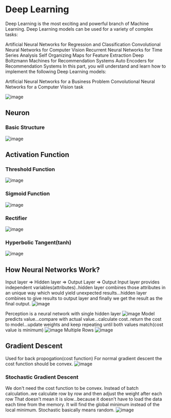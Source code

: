 # Deep Learning

Deep Learning is the most exciting and powerful branch of Machine Learning. Deep Learning models can be used for a variety of complex tasks:

Artificial Neural Networks for Regression and Classification
Convolutional Neural Networks for Computer Vision
Recurrent Neural Networks for Time Series Analysis
Self Organizing Maps for Feature Extraction
Deep Boltzmann Machines for Recommendation Systems
Auto Encoders for Recommendation Systems
In this part, you will understand and learn how to implement the following Deep Learning models:

Artificial Neural Networks for a Business Problem
Convolutional Neural Networks for a Computer Vision task

![image](https://user-images.githubusercontent.com/44740658/94340166-35b46b00-001d-11eb-840a-a8a705c621a9.png)

## Neuron

### Basic Structure
![image](https://user-images.githubusercontent.com/44740658/94340821-44515100-0022-11eb-93c0-5adf26b09914.png)

## Activation Function

### Threshold Function
![image](https://user-images.githubusercontent.com/44740658/94340975-8f1f9880-0023-11eb-8127-27e81069f6eb.png)

### Sigmoid Function
![image](https://user-images.githubusercontent.com/44740658/94341027-d27a0700-0023-11eb-91b6-9336c3a7f6b4.png)

### Rectifier
![image](https://user-images.githubusercontent.com/44740658/94341103-7bc0fd00-0024-11eb-981a-233d2ed70405.png)

### Hyperbolic Tangent(tanh)
![image](https://user-images.githubusercontent.com/44740658/94341114-95fadb00-0024-11eb-8517-0d03363ffa94.png)

## How Neural Networks Work?
Input layer => Hidden layer => Output Layer => Output
Input layer provides independent variables(attributes)..hidden layer combines those attributes in an unique way which would yield unexpected results...hidden layer combines to give results to output layer and finally we get the result as the final output.
![image](https://user-images.githubusercontent.com/44740658/94344474-4a086000-003d-11eb-9147-bb381de4909b.png)

Perception is a neural network with single hidden layer
![image](https://user-images.githubusercontent.com/44740658/94344571-f77b7380-003d-11eb-9477-c37b581da5df.png)
Model predicts value...compare with actual value...calculate cost..return the cost to model...update weights and keep repeating until both values match(cost value is minimum)
![image](https://user-images.githubusercontent.com/44740658/94344632-4b865800-003e-11eb-9bdc-a1c4e2580e00.png)
Multiple Rows
![image](https://user-images.githubusercontent.com/44740658/94344735-f3038a80-003e-11eb-9d88-1cf3fff91496.png)

## Gradient Descent
Used for back propogation(cost function)
For normal gradient descent the cost function should be convex.
![image](https://user-images.githubusercontent.com/44740658/94344996-aa4cd100-0040-11eb-8e81-95701712b7c1.png)

### Stochastic Gradient Descent 
We don't need the cost function to be convex.
Instead of batch calculation..we calculate row by row and then adjust the weight after each row
That doesn't mean it is slow...because it doesn't have to load the data each time from the memory.
It will find the global minimum instead of the local minimum.
Stochastic basically means random.
![image](https://user-images.githubusercontent.com/44740658/94345256-41feef00-0042-11eb-9ef7-20327e038ff1.png)


